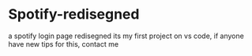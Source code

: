 # Spotify-redisegned
a spotify login page redisegned its my first project on vs code, if anyone have new tips for this, contact me
